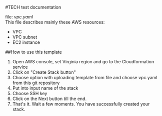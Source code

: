 #TECH test documentation

file: _vpc.yaml_  
This file describes mainly these AWS resources: 

- VPC
- VPC subnet
- EC2 instance

##How to use this template

1. Open AWS console, set Virginia region and go to the Cloudformation service
2. Click on "Create Stack button"
3. Choose option with uploading template from file and choose vpc.yaml from this git repository
4. Put into input name of the stack
5. Choose SSH key
6. Click on the Next button till the end.
7. That's it. Wait a few moments. You have successfully created your stack.
